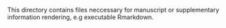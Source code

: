 This directory contains files neccessary for manuscript or supplementary information rendering, e.g executable Rmarkdown.
